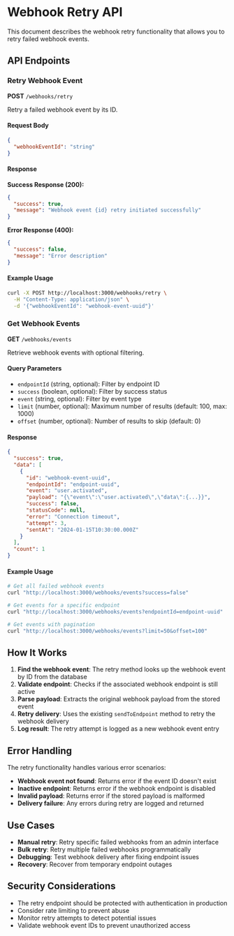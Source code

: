 # Webhook Retry API

This document describes the webhook retry functionality that allows you to retry failed webhook events.

## API Endpoints

### Retry Webhook Event

**POST** `/webhooks/retry`

Retry a failed webhook event by its ID.

#### Request Body

```json
{
  "webhookEventId": "string"
}
```

#### Response

**Success Response (200):**
```json
{
  "success": true,
  "message": "Webhook event {id} retry initiated successfully"
}
```

**Error Response (400):**
```json
{
  "success": false,
  "message": "Error description"
}
```

#### Example Usage

```bash
curl -X POST http://localhost:3000/webhooks/retry \
  -H "Content-Type: application/json" \
  -d '{"webhookEventId": "webhook-event-uuid"}'
```

### Get Webhook Events

**GET** `/webhooks/events`

Retrieve webhook events with optional filtering.

#### Query Parameters

- `endpointId` (string, optional): Filter by endpoint ID
- `success` (boolean, optional): Filter by success status
- `event` (string, optional): Filter by event type
- `limit` (number, optional): Maximum number of results (default: 100, max: 1000)
- `offset` (number, optional): Number of results to skip (default: 0)

#### Response

```json
{
  "success": true,
  "data": [
    {
      "id": "webhook-event-uuid",
      "endpointId": "endpoint-uuid",
      "event": "user.activated",
      "payload": "{\"event\":\"user.activated\",\"data\":{...}}",
      "success": false,
      "statusCode": null,
      "error": "Connection timeout",
      "attempt": 3,
      "sentAt": "2024-01-15T10:30:00.000Z"
    }
  ],
  "count": 1
}
```

#### Example Usage

```bash
# Get all failed webhook events
curl "http://localhost:3000/webhooks/events?success=false"

# Get events for a specific endpoint
curl "http://localhost:3000/webhooks/events?endpointId=endpoint-uuid"

# Get events with pagination
curl "http://localhost:3000/webhooks/events?limit=50&offset=100"
```

## How It Works

1. **Find the webhook event**: The retry method looks up the webhook event by ID from the database
2. **Validate endpoint**: Checks if the associated webhook endpoint is still active
3. **Parse payload**: Extracts the original webhook payload from the stored event
4. **Retry delivery**: Uses the existing `sendToEndpoint` method to retry the webhook delivery
5. **Log result**: The retry attempt is logged as a new webhook event entry

## Error Handling

The retry functionality handles various error scenarios:

- **Webhook event not found**: Returns error if the event ID doesn't exist
- **Inactive endpoint**: Returns error if the webhook endpoint is disabled
- **Invalid payload**: Returns error if the stored payload is malformed
- **Delivery failure**: Any errors during retry are logged and returned

## Use Cases

- **Manual retry**: Retry specific failed webhooks from an admin interface
- **Bulk retry**: Retry multiple failed webhooks programmatically
- **Debugging**: Test webhook delivery after fixing endpoint issues
- **Recovery**: Recover from temporary endpoint outages

## Security Considerations

- The retry endpoint should be protected with authentication in production
- Consider rate limiting to prevent abuse
- Monitor retry attempts to detect potential issues
- Validate webhook event IDs to prevent unauthorized access
